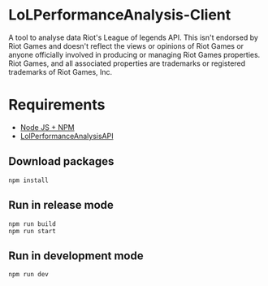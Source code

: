 # LoLPerformanceAnalysis-Client
A tool to analyse data Riot's League of legends API. This isn't endorsed by Riot Games and doesn't reflect the views or opinions of Riot Games or anyone officially involved in producing or managing Riot Games properties. Riot Games, and all associated properties are trademarks or registered trademarks of Riot Games, Inc.

# Requirements

* [Node JS + NPM](https://nodejs.org/en/)
* [LolPerformanceAnalysisAPI](https://github.com/OleeL/LoLPerformanceAnalysis-API)

## Download packages
```
npm install
```

## Run in release mode
```
npm run build
npm run start
```

## Run in development mode
```
npm run dev
```